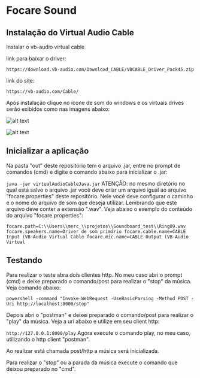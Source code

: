 # Focare Sound

## Instalação do Virtual Audio Cable

Instalar o vb-audio virtual cable

link para baixar o driver:

`https://download.vb-audio.com/Download_CABLE/VBCABLE_Driver_Pack45.zip`

link do site:

`https://vb-audio.com/Cable/`

Após instalação clique no ícone de som do windows e os virtuais drives serão exibidos como nas imagens abaixo:

![alt text](https://github.com/akumosstl/virtualAudioCableJava/blob/main/Capturar.PNG)

![alt text](https://github.com/akumosstl/virtualAudioCableJava/blob/main/Capturar2.PNG)

## Inicializar a aplicação

Na pasta "out" deste repositório tem o arquivo .jar, entre no prompt de comandos (cmd) e digite o comando abaixo para 
inicializar o .jar:

`
java -jar virtualAudioCableJava.jar
`
ATENÇÂO: no mesmo diretório no qual está salvo o arquivo .jar você deve criar um arquivo igual ao arquivo "focare.properties"
deste repositório. Nele você deve configurar o caminho e o nome do arquivo de som que deseja utilizar. Lembrando
que este arquivo deve conter a extensão ".wav". Veja abaixo o exemplo do conteúdo do arquivo "focare.properties":

`
focare.path=C:\\Users\\merc_\\projetos\\Soundboard_test\\Ring09.wav
focare.speakers.name=Driver de som primário
focare.cable.name=CABLE Input (VB-Audio Virtual Cable
focare.mic.name=CABLE Output (VB-Audio Virtual
`

## Testando

Para realizar o teste abra dois clientes http. No meu caso abri o prompt (cmd) e deixe preparado o comando/post para 
realizar o "stop" da música. Veja comando abaixo:

`
powershell -command "Invoke-WebRequest -UseBasicParsing -Method POST -Uri http://localhost:8000/stop"
`

Depois abri o "postman" e deixei preparado o comando/post para realizar o "play" da música. Veja a uri abaixo e utilize
em seu client http:

`
http://127.0.0.1:8000/play
`
Agora execute o comando play, no meu caso, utilizando o http client "postman".

Ao realizar está chamada post/http a música será inicializada.

Para realizar o "stop" ou a parada da música execute o comando que deixou preparado no "cmd".

